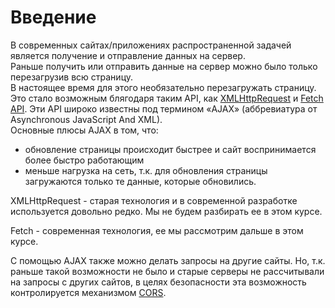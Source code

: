 # Введение

В современных сайтах/приложениях распространенной задачей является получение и отправление данных на сервер.  
Раньше получить или отправить данные на сервер можно было только перезагрузив всю страницу.  
В настоящее время для этого необязательно перезагружать страницу. Это стало возможным блягодаря таким API, как [XMLHttpRequest](https://developer.mozilla.org/ru/docs/Web/API/XMLHttpRequest) и [Fetch API](./3-Fetch.md). Эти API широко известны под термином «AJAX» (аббревиатура от Asynchronous JavaScript And XML).  
Основные плюсы AJAX в том, что:
* обновление страницы происходит быстрее и сайт воспринимается более быстро работающим
* меньше нагрузка на сеть, т.к. для обновления страницы загружаются только те данные, которые обновились.

XMLHttpRequest - старая технология и в современной разработке используется довольно редко. Мы не будем разбирать ее в этом курсе.

Fetch - современная технология, ее мы рассмотрим дальше в этом курсе.

С помощью AJAX также можно делать запросы на другие сайты. Но, т.к. раньше такой возможности не было и старые серверы не рассчитывали на запросы с других сайтов, в целях безопасности эта возможность контролируется механизмом [CORS](https://developer.mozilla.org/ru/docs/Web/HTTP/CORS).